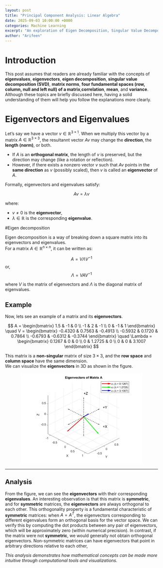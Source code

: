 ```yaml
---
layout: post
title: "Principal Component Analysis: Linear Algebra"
date: 2025-09-03 10:00:00 +0000
categories: Machine Learning
excerpt: "An exploration of Eigen Decomposition, Singular Value Decomposition, and Low Rank Matrix Factorization"
author: "Arifeen"
---
```


# Introduction

This post assumes that readers are already familiar with the concepts of **eigenvalues**, **eigenvectors**, **eigen decomposition**, **singular value decomposition (SVD)**, **matrix norms**, **four fundamental spaces (row, column, null and left null) of a matrix**,**correlation**, **mean**, and **variance**. Although these topics are briefly discussed here, having a solid understanding of them will help you follow the explanations more clearly.


# Eigenvectors and Eigenvalues

Let’s say we have a vector $v \in \mathbb{R}^{3 \times 1}$. When we multiply this vector by a matrix $A \in \mathbb{R}^{3 \times 3}$, the resultannt vector $Av$ may change the **direction**, the **length (norm)**, or both.

- If $A$ is an **orthogonal matrix**, the length of $v$ is preserved, but the direction may change (like a rotation or reflection).  
- However, if there exists a nonzero vector $v$ such that $Av$ points in the **same direction** as $v$ (possibly scaled), then $v$ is called an **eigenvector** of $A$.

Formally, eigenvectors and eigenvalues satisfy:

$$
Av = \lambda v
$$

where:
- $v \neq 0$ is the **eigenvector**,  
- $\lambda \in \mathbb{R}$ is the corresponding **eigenvalue**.

#Eigen decomposition

Eigen decomposition is a way of breaking down a square matrix into its eigenvectors and eigenvalues.  
For a matrix $A \in \mathbb{R}^{n \times n}$, it can be written as:

$$
A = V \Lambda V^{-1}
$$
or,
$$
\Lambda = V A V^{-1}
$$

where $V$ is the matrix of eigenvectors and $\Lambda$ is the diagonal matrix of eigenvalues.

## Example
Now, lets see an example of a matrix and its **eigenvectors**. 

$$
A =
\begin{bmatrix}
1.5 & -1 & 0 \\
-1 & 2 & -1 \\
0 & -1 & 1
\end{bmatrix}
\quad
V =
\begin{bmatrix}
-0.4320 & 0.7563 & -0.4913 \\
-0.5932 &  0.1720 & 0.7864 \\
-0.6793 &  -0.6312 & -0.3744
\end{bmatrix}
\quad
\Lambda =
\begin{bmatrix}
 0.1267 & 0 & 0 \\
0 & 1.2725  & 0 \\
0 & 0 & 3.1007
\end{bmatrix}
$$


This matrix is a **non-singular** matrix of size $3 \times 3$, and the **row space** and **column space** have the same dimension.  
We can visualize the **eigenvectors** in 3D as shown in the figure.

<p align="center">
  <img src="/images/eigviz.jpg" alt="Eigenvectors in 3D" width="400">
</p>

---
## Analysis

From the figure, we can see the **eigenvectors** with their corresponding **eigenvalues**. An interesting observation is that this matrix is **symmetric**, and for **symmetric** matrices, the **eigenvectors** are always orthogonal to each other. This orthogonality property is a fundamental characteristic of **symmetric** matrices: when $A = A^T$, the eigenvectors corresponding to different eigenvalues form an orthogonal basis for the vector space. We can verify this by computing the dot products between any pair of eigenvectors, which will be approximately zero (within numerical precision). In contrast, if the matrix were not **symmetric**, we would generally not obtain orthogonal eigenvectors. Non-symmetric matrices can have eigenvectors that point in arbitrary directions relative to each other,


*This analysis demonstrates how mathematical concepts can be made more intuitive through computational tools and visualizations.*
